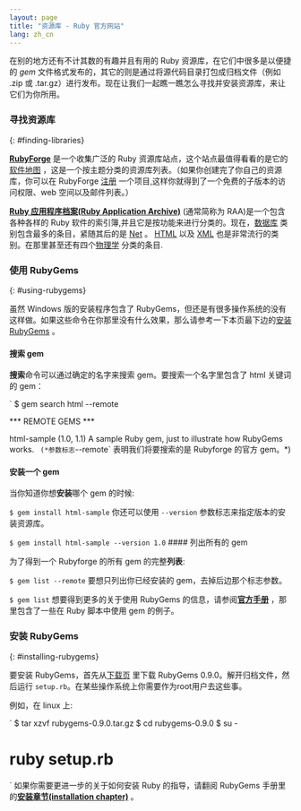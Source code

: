 ```yaml
---
layout: page
title: "资源库 - Ruby 官方网站"
lang: zh_cn
---
```


在别的地方还有不计其数的有趣并且有用的 Ruby 资源库，在它们中很多是以便捷的 *gem*
文件格式发布的，其它的则是通过将源代码目录打包成归档文件（例如 .zip 或
.tar.gz）进行发布。现在让我们一起瞧一瞧怎么寻找并安装资源库，来让它们为你所用。

### 寻找资源库
{: #finding-libraries}

[**RubyForge**][1] 是一个收集广泛的 Ruby 资源库站点，这个站点最值得看看的是它的[软件地图][2]
，这是一个按主题分类的资源库列表。（如果你创建完了你自己的资源库，你可以在 RubyForge [注册][3]
一个项目,这样你就得到了一个免费的子版本的访问权限、web 空间以及邮件列表。）

[**Ruby 应用程序档案(Ruby Application Archive)**][4] (通常简称为 RAA)是一个包含各种各样的
Ruby 软件的索引簿,并且它是按功能来进行分类的。现在，[数据库][5] 类别包含最多的条目，紧随其后的是 [Net][6] 。
[HTML][7] 以及 [XML][8] 也是非常流行的类别。在那里甚至还有四个[物理学][9] 分类的条目.

### 使用 RubyGems
{: #using-rubygems}

虽然 Windows 版的安装程序包含了
RubyGems，但还是有很多操作系统的没有这样做。如果这些命令在你那里没有什么效果，那么请参考一下本页最下边的[安装RubyGems](#installing-rubygems)
。

#### 搜索 gem

**搜索**命令可以通过确定的名字来搜索 gem。要搜索一个名字里包含了 html 关键词的 gem：

 `
 $ gem search html --remote

 *** REMOTE GEMS ***

 html-sample (1.0, 1.1)
    A sample Ruby gem, just to illustrate how RubyGems works.
` (*参数标志`--remote` 表明我们将要搜索的是 Rubyforge 的官方 gem。*)

#### 安装一个 gem

当你知道你想**安装**哪个 gem 的时候:

 `
 $ gem install html-sample
` 你还可以使用 `--version` 参数标志来指定版本的安装资源库。

 `
 $ gem install html-sample --version 1.0
` #### 列出所有的 gem

为了得到一个 Rubyforge 的所有 gem 的完整**列表**\:

 `
 $ gem list --remote
` 要想只列出你已经安装的 gem，去掉后边那个标志参数。

 `
 $ gem list
` 想要得到更多的关于使用 RubyGems 的信息，请参阅[**官方手册**][10] ，那里包含了一些在 Ruby 脚本中使用 gem 的例子。

### 安装 RubyGems
{: #installing-rubygems}

要安装 RubyGems，首先从[下载页][11] 里下载 RubyGems 0.9.0。解开归档文件，然后运行
`setup.rb`。在某些操作系统上你需要作为root用户去这些事。

例如，在 linux 上:

 `
$ tar xzvf rubygems-0.9.0.tar.gz
$ cd rubygems-0.9.0
$ su -
# ruby setup.rb
` 如果你需要更进一步的关于如何安装 Ruby 的指导，请翻阅 RubyGems 手册里的[**安装章节(installation
chapter)**][12] 。



[1]: http://rubyforge.org/ 
[2]: http://rubyforge.org/softwaremap/trove_list.php "software map"
[3]: http://rubyforge.org/register/ 
[4]: http://raa.ruby-lang.org/ 
[5]: http://raa.ruby-lang.org/cat.rhtml?category_major=Library;category_minor=Database 
[6]: http://raa.ruby-lang.org/cat.rhtml?category_major=Library;category_minor=Net 
[7]: http://raa.ruby-lang.org/cat.rhtml?category_major=Library;category_minor=HTML 
[8]: http://raa.ruby-lang.org/cat.rhtml?category_major=Library;category_minor=XML 
[9]: http://raa.ruby-lang.org/cat.rhtml?category_major=Library;category_minor=Physics 
[10]: http://rubygems.org/read/chapter/1 
[11]: http://rubyforge.org/frs/?group_id=126 
[12]: http://rubygems.org/read/chapter/3 
